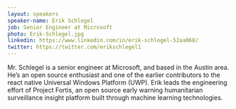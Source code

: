 ```yaml
---
layout: speakers
speaker-name: Erik Schlegel
job: Senior Engineer at Microsoft
photo: Erik-Schlegel.jpg
linkedin: https://www.linkedin.com/in/erik-schlegel-52aa068/
twitter: https://twitter.com/erikschlegel1
---
```

Mr. Schlegel is a senior engineer at Microsoft, and based in the Austin area. He’s an open source enthusiast and one of the earlier contributors to the react native Universal Windows Platform (UWP). Erik leads the engineering effort of Project Fortis, an open source early warning humanitarian surveillance insight platform built through machine learning technologies.
